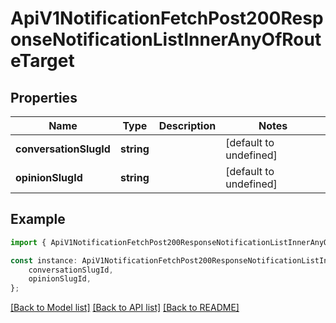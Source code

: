 # ApiV1NotificationFetchPost200ResponseNotificationListInnerAnyOfRouteTarget


## Properties

Name | Type | Description | Notes
------------ | ------------- | ------------- | -------------
**conversationSlugId** | **string** |  | [default to undefined]
**opinionSlugId** | **string** |  | [default to undefined]

## Example

```typescript
import { ApiV1NotificationFetchPost200ResponseNotificationListInnerAnyOfRouteTarget } from './api';

const instance: ApiV1NotificationFetchPost200ResponseNotificationListInnerAnyOfRouteTarget = {
    conversationSlugId,
    opinionSlugId,
};
```

[[Back to Model list]](../README.md#documentation-for-models) [[Back to API list]](../README.md#documentation-for-api-endpoints) [[Back to README]](../README.md)
